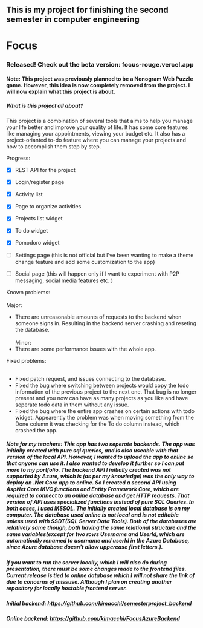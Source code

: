 ## This is my project for finishing the second semester in computer engineering

# Focus

### Released! Check out the beta version: focus-rouge.vercel.app

#### Note: This project was previously planned to be a Nonogram Web Puzzle game. However, this idea is now completely removed from the project. I will now explain what this project is about.

##### <bold>What is this project all about?</bold>

This project is a combination of several tools that aims to help you manage your life better and improve your quality of life. It has some core features like managing your appointments, viewing your budget etc. It also has a project-orianted to-do feature where you can manage your projects and how to accomplish them step by step. 


Progress:
 - [x] REST API for the project
 - [x] Login/register page
 - [x] Activity list
 - [x] Page to organize activities
 - [x] Projects list widget
 - [x] To do widget
 - [x] Pomodoro widget
 - [ ] Settings page (this is not official but I've been wanting to make a theme change feature and add some customization to the app)
 - [ ] Social page (this will happen only if I want to experiment with P2P messaging, social media features etc. )


Known problems:
<br></br>
 Major:
  * There are unreasonable amounts of requests to the backend when someone signs in. Resulting in the backend server crashing and reseting the database.
  <br></br>
 Minor:
  * There are some performance issues with the whole app.  

Fixed problems:
<br></br>
  * Fixed patch request, and issues connecting to the database.
  * Fixed the bug where switching between projects would copy the todo information of the previous project to the next one. That bug is no longer present and you now can have as many projects as you like and have seperate todo data in them without any issue.
  * Fixed the bug where the entire app crashes on certain actions with todo widget. Appearently the problem was when moving something from the Done column it was checking for the To do column instead, which crashed the app.


##### Note for my teachers: This app has two seperate backends. The app was initially created with pure sql queries, and is also useable with that version of the local API. However, I wanted to upload the app to online so that anyone can use it. I also wanted to develop it further so I can put more to my portfolio. The backend API I initially created was not supported by Azure, which is (as per my knowledge) was the only way to deploy an .Net Core app to online. So I created a second API using AspNet Core MVC functions and Entity Framework Core, which are required to connect to an online database and get HTTP requests. That version of API uses specialized functions instead of pure SQL Queries. In both cases, I used MSSQL. The initially created local database is on my computer. The database used online is not local and is not editable unless used with SSDT(SQL Server Data Tools). Both of the databases are relatively same though, both having the same relational structure and the same variables(except for two rows Username and UserId, which are automatically renamed to username and userId in the Azure Database, since Azure database doesn't allow uppercase first letters.).

##### If you want to run the server locally, which I will also do during presentation, there must be some changes made to the frontend files. Current release is tied to online database which I will not share the link of due to concerns of missuse. Although I plan on creating another repository for locally hostable frontend server.

##### Initial backend: https://github.com/kimacchi/semesterproject_backend
##### Online backend: https://github.com/kimacchi/FocusAzureBackend

